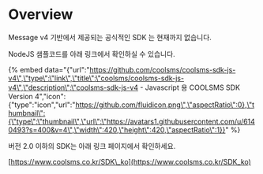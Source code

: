 # Overview

Message v4 기반에서 제공되는 공식적인 SDK 는 현재까지 없습니다.

NodeJS 샘플코드를 아래 링크에서 확인하실 수 있습니다.

{% embed data="{\"url\":\"https://github.com/coolsms/coolsms-sdk-js-v4\",\"type\":\"link\",\"title\":\"coolsms/coolsms-sdk-js-v4\",\"description\":\"coolsms-sdk-js-v4 - Javascript 용 COOLSMS SDK Version 4\",\"icon\":{\"type\":\"icon\",\"url\":\"https://github.com/fluidicon.png\",\"aspectRatio\":0},\"thumbnail\":{\"type\":\"thumbnail\",\"url\":\"https://avatars1.githubusercontent.com/u/6140493?s=400&v=4\",\"width\":420,\"height\":420,\"aspectRatio\":1}}" %}



버전 2.0 이하의 SDK는 아래 링크 페이지에서 확인하세요.

[https://www.coolsms.co.kr/SDK\_ko](https://www.coolsms.co.kr/SDK_ko)



